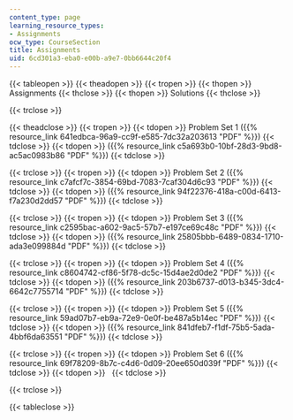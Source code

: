 ```yaml
---
content_type: page
learning_resource_types:
- Assignments
ocw_type: CourseSection
title: Assignments
uid: 6cd301a3-eba0-e00b-a9e7-0bb6644c20f4
---
```


{{< tableopen >}}
{{< theadopen >}}
{{< tropen >}}
{{< thopen >}}
Assignments
{{< thclose >}}
{{< thopen >}}
Solutions
{{< thclose >}}

{{< trclose >}}

{{< theadclose >}}
{{< tropen >}}
{{< tdopen >}}
Problem Set 1 ({{% resource_link 641edbca-96a9-cc9f-e585-7dc32a203613 "PDF" %}})
{{< tdclose >}}
{{< tdopen >}}
({{% resource_link c5a693b0-10bf-28d3-9bd8-ac5ac0983b86 "PDF" %}})
{{< tdclose >}}

{{< trclose >}}
{{< tropen >}}
{{< tdopen >}}
Problem Set 2 ({{% resource_link c7afcf7c-3854-69bd-7083-7caf304d6c93 "PDF" %}})
{{< tdclose >}}
{{< tdopen >}}
({{% resource_link 94f22376-418a-c00d-6413-f7a230d2dd57 "PDF" %}})
{{< tdclose >}}

{{< trclose >}}
{{< tropen >}}
{{< tdopen >}}
Problem Set 3 ({{% resource_link c2595bac-a602-9ac5-57b7-e197ce69c48c "PDF" %}})
{{< tdclose >}}
{{< tdopen >}}
({{% resource_link 25805bbb-6489-0834-1710-ada3e099884d "PDF" %}})
{{< tdclose >}}

{{< trclose >}}
{{< tropen >}}
{{< tdopen >}}
Problem Set 4 ({{% resource_link c8604742-cf86-5f78-dc5c-15d4ae2d0de2 "PDF" %}})
{{< tdclose >}}
{{< tdopen >}}
({{% resource_link 203b6737-d013-b345-3dc4-6642c7755714 "PDF" %}})
{{< tdclose >}}

{{< trclose >}}
{{< tropen >}}
{{< tdopen >}}
Problem Set 5 ({{% resource_link 59ad07b7-eb9a-72e9-0e0f-be487a5b14ec "PDF" %}})
{{< tdclose >}}
{{< tdopen >}}
({{% resource_link 841dfeb7-f1df-75b5-5ada-4bbf6da63551 "PDF" %}})
{{< tdclose >}}

{{< trclose >}}
{{< tropen >}}
{{< tdopen >}}
Problem Set 6 ({{% resource_link 69f78209-8b7c-c4d6-0d09-20ee650d039f "PDF" %}})
{{< tdclose >}}
{{< tdopen >}}
 
{{< tdclose >}}

{{< trclose >}}

{{< tableclose >}}